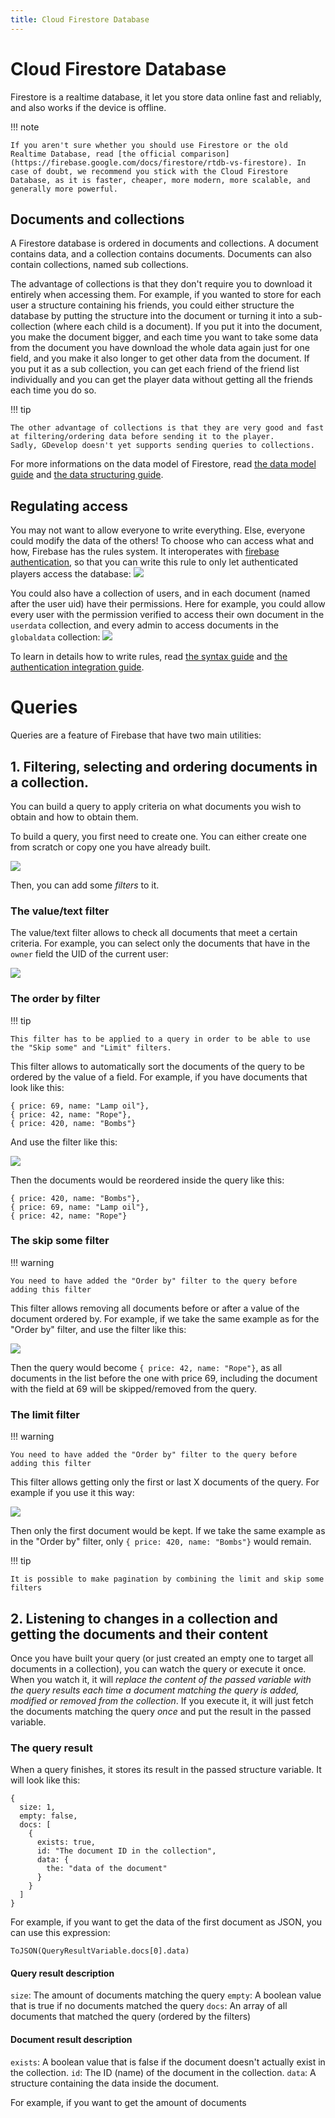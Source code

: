 ```yaml
---
title: Cloud Firestore Database
---
```

# Cloud Firestore Database

Firestore is a realtime database, it let you store data online fast and reliably, and also works if the device is offline.

!!! note

    If you aren't sure whether you should use Firestore or the old Realtime Database, read [the official comparison](https://firebase.google.com/docs/firestore/rtdb-vs-firestore). In case of doubt, we recommend you stick with the Cloud Firestore Database, as it is faster, cheaper, more modern, more scalable, and generally more powerful.

## Documents and collections

A Firestore database is ordered in documents and collections. A document contains data, and a collection contains documents.
Documents can also contain collections, named sub collections.

The advantage of collections is that they don't require you to download it entirely when accessing them.
For example, if you wanted to store for each user a structure containing his friends,
you could either structure the database by putting the structure into the document or
turning it into a sub-collection (where each child is a document).
If you put it into the document, you make the document bigger, and each time you want to take some data
from the document you have download the whole data again just for one field, and you make it also longer
to get other data from the document. If you put it as a sub collection, you can get each friend of
the friend list individually and you can get the player data without getting all the friends each time you do so.

!!! tip

    The other advantage of collections is that they are very good and fast at filtering/ordering data before sending it to the player.
    Sadly, GDevelop doesn't yet supports sending queries to collections.

For more informations on the data model of Firestore, read
[the data model guide](https://firebase.google.com/docs/firestore/data-model) and
[the data structuring guide](https://firebase.google.com/docs/firestore/manage-data/structure-data).

## Regulating access

You may not want to allow everyone to write everything.
Else, everyone could modify the data of the others! To choose who can access what and how, Firebase has the rules system.
It interoperates with [firebase authentication](/gdevelop5/all-features/firebase/authentication), so that you can write this rule to only let
authenticated players access the database:
![](/gdevelop5/all-features/firebase/firestore/pasted/20201205-202545.png)

You could also have a collection of users, and in each document (named after the user uid) have their permissions.
Here for example, you could allow every user with the permission verified to access their own document in the `userdata` collection,
and every admin to access documents in the `globaldata` collection:
![](/gdevelop5/all-features/firebase/firestore/pasted/20201205-203628.png)

To learn in details how to write rules, read
[the syntax guide](https://firebase.google.com/docs/rules/rules-language) and
[the authentication integration guide](https://firebase.google.com/docs/rules/rules-and-auth).

# Queries

Queries are a feature of Firebase that have two main utilities:

## 1. Filtering, selecting and ordering documents in a collection.

You can build a query to apply criteria on what documents you wish to obtain and how to obtain them.

To build a query, you first need to create one. You can either create one from scratch or copy one you have already built.

![](/gdevelop5/all-features/firebase/firestore/pasted/20210526-001217.png)

Then, you can add some *filters* to it.

### The value/text filter

The value/text filter allows to check all documents that meet a certain criteria. For example, you can select only the documents that have in the `owner` field the UID of the current user:

![](/gdevelop5/all-features/firebase/firestore/pasted/20210526-001747.png)

### The order by filter

!!! tip

    This filter has to be applied to a query in order to be able to use the "Skip some" and "Limit" filters.

This filter allows to automatically sort the documents of the query to be ordered by the value of a field. For example, if you have documents that look like this:

```text
{ price: 69, name: "Lamp oil"},
{ price: 42, name: "Rope"},
{ price: 420, name: "Bombs"}
```

And use the filter like this:

![](/gdevelop5/all-features/firebase/firestore/pasted/20210526-002304.png)

Then the documents would be reordered inside the query like this:

```text
{ price: 420, name: "Bombs"},
{ price: 69, name: "Lamp oil"},
{ price: 42, name: "Rope"}
```

### The skip some filter

!!! warning

    You need to have added the "Order by" filter to the query before adding this filter

This filter allows removing all documents before or after a value of the document ordered by. For example, if we take the same example as for the "Order by" filter, and use the filter like this:

![](/gdevelop5/all-features/firebase/firestore/pasted/20210526-003048.png)

Then the query would become `{ price: 42, name: "Rope"}`, as all documents in the list before the one with price 69, including the document with the field at 69 will be skipped/removed from the query.

### The limit filter

!!! warning

    You need to have added the "Order by" filter to the query before adding this filter

This filter allows getting only the first or last X documents of the query. For example if you use it this way:

![](/gdevelop5/all-features/firebase/firestore/pasted/20210526-003435.png)

Then only the first document would be kept. If we take the same example as in the "Order by" filter, only `{ price: 420, name: "Bombs"}` would remain.

!!! tip

    It is possible to make pagination by combining the limit and skip some filters

## 2. Listening to changes in a collection and getting the documents and their content

Once you have built your query (or just created an empty one to target all documents in a collection), you can watch the query or execute it once. When you watch it, it will *replace the content of the passed variable with the query results each time a document matching the query is added, modified or removed from the collection*. If you execute it, it will just fetch the documents matching the query *once* and put the result in the passed variable.

### The query result

When a query finishes, it stores its result in the passed structure variable. It will look like this:

```text
{
  size: 1,
  empty: false,
  docs: [
    {
      exists: true,
      id: "The document ID in the collection",
      data: {
        the: "data of the document"
      }
    }
  ]
}
```

For example, if you want to get the data of the first document as JSON, you can use this expression:

`ToJSON(QueryResultVariable.docs[0].data)`

#### Query result description

`size`: The amount of documents matching the query
`empty`: A boolean value that is true if no documents matched the query
`docs`: An array of all documents that matched the query (ordered by the filters)

#### Document result description

`exists`: A boolean value that is false if the document doesn't actually exist in the collection.
`id`: The ID (name) of the document in the collection.
`data`: A structure containing the data inside the document.

For example, if you want to get the amount of documents
